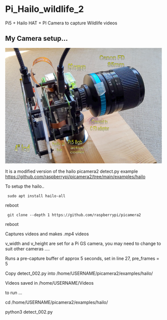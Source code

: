 # Pi_Hailo_wildlife_2

Pi5 + Hailo HAT + PI Camera to capture Wildlife videos

## My Camera setup...

![screenshot](camera.jpg)

It is a modified version of the hailo picamera2 detect.py example https://github.com/raspberrypi/picamera2/tree/main/examples/hailo

To setup the hailo..

     sudo apt install hailo-all

reboot

     git clone --depth 1 https://github.com/raspberrypi/picamera2

reboot

Captures videos and makes .mp4 videos

v_width and v_height are set for a Pi GS camera, you may need to change to suit other cameras ....

Runs a pre-capture buffer of approx 5 seconds, set in line 27, pre_frames = 5

Copy detect_002.py into /home/USERNAME/picamera2/examples/hailo/

Videos saved in /home/USERNAME/Videos

to run ... 

cd /home/USERNAME/picamera2/examples/hailo/

python3 detect_002.py
